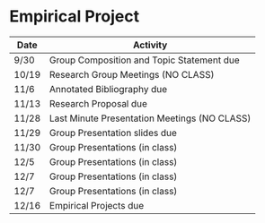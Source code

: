 # Empirical Project


| Date | Activity |
| ------- | -------------- |
| 9/30 | Group Composition and Topic Statement due |
| 10/19 | Research Group Meetings (NO CLASS)
| 11/6 | Annotated Bibliography due |
| 11/13 | Research Proposal due |
| 11/28 | Last Minute Presentation Meetings (NO CLASS) |
| 11/29 | Group Presentation slides due |
| 11/30 | Group Presentations (in class) |
| 12/5 | Group Presentations (in class) |
| 12/7 | Group Presentations (in class) |
| 12/7 | Group Presentations (in class) |
| 12/16 | Empirical Projects due |
